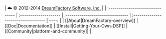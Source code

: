 | :cloud: &copy; 2012-2014 [DreamFactory Software, Inc.][dfcom]  |
| :------------------------------- | :-------------------- | :------------------------------- | :---------------------------------- | ----: |
| [[About|DreamFactory-overview]] | [[Doc|Documentation]] | [[Install|Getting-Your-Own-DSP]] | [[Community|platform-and-community]] |

[dfcom]: https://www.dreamfactory.com/  "DreamFactory.com"
